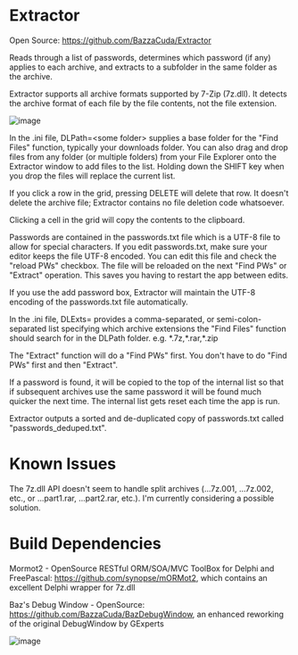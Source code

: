 # Extractor

Open Source: https://github.com/BazzaCuda/Extractor

Reads through a list of passwords, determines which password (if any) applies to each archive, and extracts to a subfolder in the same folder as the archive.

Extractor supports all archive formats supported by 7-Zip (7z.dll). It detects the archive format of each file by the file contents, not the file extension.
 
![image](https://github.com/user-attachments/assets/e2063409-4b09-4f4d-b44d-ee6b19a8be98)


In the .ini file, DLPath=\<some folder\> supplies a base folder for the "Find Files" function, typically your downloads folder.
You can also drag and drop files from any folder (or multiple folders) from your File Explorer onto the Extractor window to add files to the list. Holding down the SHIFT key when you drop the files will replace the current list.

If you click a row in the grid, pressing DELETE will delete that row. It doesn't delete the archive file; Extractor contains no file deletion code whatsoever.

Clicking a cell in the grid will copy the contents to the clipboard.

Passwords are contained in the passwords.txt file which is a UTF-8 file to allow for special characters. If you edit passwords.txt, make sure your editor keeps the file UTF-8 encoded. You can edit this file and check the "reload PWs" checkbox. The file will be reloaded on the next "Find PWs" or "Extract" operation. This saves you having to restart the app between edits. 

If you use the add password box, Extractor will maintain the UTF-8 encoding of the passwords.txt file automatically.

In the .ini file, DLExts= provides a comma-separated, or semi-colon-separated list specifying which archive extensions the "Find Files" function should search for in the DLPath folder. e.g. \*.7z,\*.rar,\*.zip

The "Extract" function will do a "Find PWs" first. You don't have to do "Find PWs" first and then "Extract".

If a password is found, it will be copied to the top of the internal list so that if subsequent archives use the same password it will be found much quicker the next time. The internal list gets reset each time the app is run.

Extractor outputs a sorted and de-duplicated copy of passwords.txt called "passwords_deduped.txt".

# Known Issues
The 7z.dll API doesn't seem to handle split archives (...7z.001, ...7z.002, etc., or ...part1.rar, ...part2.rar, etc.). I'm currently considering a possible solution.

# Build Dependencies
Mormot2 - OpenSource RESTful ORM/SOA/MVC ToolBox for Delphi and FreePascal: https://github.com/synopse/mORMot2, which contains an excellent Delphi wrapper for 7z.dll

Baz's Debug Window - OpenSource: https://github.com/BazzaCuda/BazDebugWindow, an enhanced reworking of the original DebugWindow by GExperts

![image](https://github.com/user-attachments/assets/699114aa-15a6-4d0d-b261-8811f696096f)

